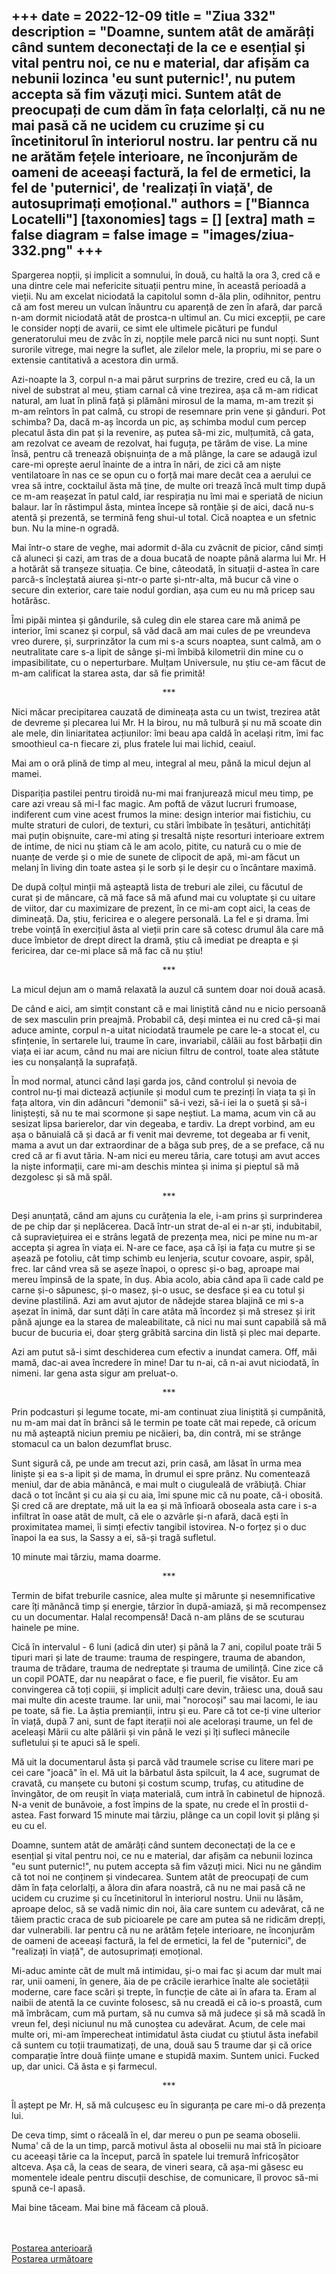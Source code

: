 
+++
date = 2022-12-09
title = "Ziua 332"
description = "Doamne, suntem atât de amărâți când suntem deconectați de la ce e esențial și vital pentru noi, ce nu e material, dar afișăm ca nebunii lozinca 'eu sunt puternic!', nu putem accepta să fim văzuți mici. Suntem atât de preocupați de cum dăm în fața celorlalți, că nu ne mai pasă că ne ucidem cu cruzime și cu încetinitorul în interiorul nostru. Iar pentru că nu ne arătăm fețele interioare, ne înconjurăm de oameni de aceeași factură, la fel de ermetici, la fel de 'puternici', de 'realizați în viață', de autosuprimați emoțional."
authors = ["Biannca Locatelli"]
[taxonomies]
tags = []
[extra]
math = false
diagram = false
image = "images/ziua-332.png"
+++
---

Spargerea nopții, și implicit a somnului, în două, cu haltă la ora 3, cred că e una dintre cele mai nefericite situații pentru mine, în această perioadă a vieții. Nu am excelat niciodată la capitolul somn d-ăla plin, odihnitor, pentru că am fost mereu un vulcan înăuntru cu aparență de zen în afară, dar parcă n-am dormit niciodată atât de prostca-n ultimul an. Cu mici excepții, pe care le consider nopți de avarii, ce simt ele ultimele picături pe fundul generatorului meu de zvâc în zi, nopțile mele parcă nici nu sunt nopți. Sunt surorile vitrege, mai negre la suflet, ale zilelor mele, la propriu, mi se pare o extensie cantitativă a acestora din urmă.

Azi-noapte la 3, corpul n-a mai părut surprins de trezire, cred eu că, la un nivel de substrat al meu, știam carnal că vine trezirea, așa că m-am ridicat natural, am luat în plină față și plămâni mirosul de la mama, m-am trezit și m-am reîntors în pat calmă, cu stropi de resemnare prin vene și gânduri. Pot schimba? Da, dacă m-aș încorda un pic, aș schimba modul cum percep plecatul ăsta din pat și la revenire, aș putea să-mi zic, mulțumită, că gata, am rezolvat ce aveam de rezolvat, hai fuguța, pe tărâm de vise. La mine însă, pentru că trenează obișnuința de a mă plânge, la care se adaugă izul care-mi oprește aerul înainte de a intra în nări, de zici că am niște ventilatoare în nas ce se opun cu o forță mai mare decât cea a aerului ce vrea să intre, cocktailul ăsta mă ține, de multe ori trează încă mult timp după ce m-am reașezat în patul cald, iar respirația nu îmi mai e speriată de niciun balaur. Iar în răstimpul ăsta, mintea începe să ronțăie și de aici, dacă nu-s atentă și prezentă, se termină feng shui-ul total. Cică noaptea e un sfetnic bun. Nu la mine-n ogradă.

Mai într-o stare de veghe, mai adormit d-ăla cu zvâcnit de picior, când simți că aluneci și cazi, am tras de a doua bucată de noapte până alarma lui Mr. H a hotărât să tranșeze situația. Ce bine, câteodată, în situații d-astea în care parcă-s încleștată aiurea și-ntr-o parte și-ntr-alta, mă bucur că vine o secure din exterior, care taie nodul gordian, așa cum eu nu mă pricep sau hotărăsc.

Îmi pipăi mintea și gândurile, să culeg din ele starea care mă animă pe interior, îmi scanez și corpul, să văd dacă am mai cules de pe vreundeva vreo durere, și, surprinzător la cum mi s-a scurs noaptea, sunt calmă, am o neutralitate care s-a lipit de sânge și-mi îmbibă kilometrii din mine cu o impasibilitate, cu o neperturbare. Mulțam Universule, nu știu ce-am făcut de m-am calificat la starea asta, dar să fie primită!

<p style="text-align: center;">***</p>

Nici măcar precipitarea cauzată de dimineața asta cu un twist, trezirea atât de devreme și plecarea lui Mr. H la birou, nu mă tulbură și nu mă scoate din ale mele, din liniaritatea acțiunilor: îmi beau apa caldă în același ritm, îmi fac smoothieul ca-n fiecare zi, plus fratele lui mai lichid, ceaiul.

Mai am o oră plină de timp al meu, integral al meu, până la micul dejun al mamei.

Dispariția pastilei pentru tiroidă nu-mi mai franjurează micul meu timp, pe care azi vreau să mi-l fac magic. Am poftă de văzut lucruri frumoase, indiferent cum vine acest frumos la mine: design interior mai fistichiu, cu multe straturi de culori, de texturi, cu stări îmbibate în țesături, antichități mai puțin obișnuite, care-mi ating și tresaltă niște resorturi interioare extrem de intime, de nici nu știam că le am acolo, pitite, cu natură cu o mie de nuanțe de verde și o mie de sunete de clipocit de apă, mi-am făcut un melanj în living din toate astea și le sorb și le deșir cu o încântare maximă.

De după colțul minții mă așteaptă lista de treburi ale zilei, cu făcutul de curat și de mâncare, că mă face să mă afund mai cu voluptate și cu uitare de viitor, dar cu maximizare de prezent, în ce mi-am copt aici, la ceas de dimineață. Da, știu, fericirea e o alegere personală. La fel e și drama. Îmi trebe voință în exercițiul ăsta al vieții prin care să cotesc drumul ăla care mă duce îmbietor de drept direct la dramă, știu că imediat pe dreapta e și fericirea, dar ce-mi place să mă fac că nu știu!

<p style="text-align: center;">***</p>

La micul dejun am o mamă relaxată la auzul că suntem doar noi două acasă.

De când e aici, am simțit constant că e mai liniștită când nu e nicio persoană de sex masculin prin preajmă. Probabil că, deși mintea ei nu cred că-și mai aduce aminte, corpul n-a uitat niciodată traumele pe care le-a stocat el, cu sfințenie, în sertarele lui, traume în care, invariabil, călăii au fost bărbații din viața ei iar acum, când nu mai are niciun filtru de control, toate alea stătute ies cu nonșalanță la suprafață.

În mod normal, atunci când lași garda jos, când controlul și nevoia de control nu-ți mai dictează acțiunile și modul cum te prezinți în viața ta și în fața altora, vin din adâncuri "demonii" să-i vezi, să-i iei la o șuetă și să-i liniștești, să nu te mai scormone și sape neștiut. La mama, acum vin că au sesizat lipsa barierelor, dar vin degeaba, e tardiv. La drept vorbind, am eu așa o bănuială că și dacă ar fi venit mai devreme, tot degeaba ar fi venit, mama a avut un dar extraordinar de a băga sub preș, de a se preface, că nu cred că ar fi avut tăria. N-am nici eu mereu tăria, care totuși am avut acces la niște informații, care mi-am deschis mintea și inima și pieptul să mă dezgolesc și să mă spăl.

<p style="text-align: center;">***</p>

Deși anunțată, când am ajuns cu curățenia la ele, i-am prins și surprinderea de pe chip dar și neplăcerea. Dacă într-un strat de-al ei n-ar ști, indubitabil, că supraviețuirea ei e strâns legată de prezența mea, nici pe mine nu m-ar accepta și agrea în viața ei. N-are ce face, așa că își ia fața cu mutre și se așează pe fotoliu, cât timp schimb eu lenjeria, scutur covoare, aspir, spăl, frec. Iar când vrea să se așeze înapoi, o opresc și-o bag, aproape mai mereu împinsă de la spate, în duș. Abia acolo, abia când apa îi cade cald pe carne și-o săpunesc, și-o masez, și-o usuc, se desface și ea cu totul și devine plastilină. Azi am avut ajutor de nădejde starea blajină ce mi s-a așezat în inimă, dar sunt dăți în care atâta mă încordez și mă stresez și irit până ajunge ea la starea de maleabilitate, că nici nu mai sunt capabilă să mă bucur de bucuria ei, doar șterg grăbită sarcina din listă și plec mai departe.

Azi am putut să-i simt deschiderea cum efectiv a inundat camera. Off, măi mamă, dac-ai avea încredere în mine! Dar tu n-ai, că n-ai avut niciodată, în nimeni. Iar gena asta sigur am preluat-o.

<p style="text-align: center;">***</p>

Prin podcasturi și legume tocate, mi-am continuat ziua liniștită și cumpănită, nu m-am mai dat în brânci să le termin pe toate cât mai repede, că oricum nu mă așteaptă niciun premiu pe nicăieri, ba, din contră, mi se strânge stomacul ca un balon dezumflat brusc.

Sunt sigură că, pe unde am trecut azi, prin casă, am lăsat în urma mea liniște și ea s-a lipit și de mama, în drumul ei spre prânz. Nu comentează meniul, dar de abia mănâncă, e mai mult o ciuguleală de vrăbiuță. Chiar dacă o tot încânt și cu aia și cu aia, îmi spune mic că nu poate, că-i obosită. Și cred că are dreptate, mă uit la ea și mă înfioară oboseala asta care i s-a infiltrat în oase atât de mult, că ele o azvârle și-n afară, dacă ești în proximitatea mamei, îi simți efectiv tangibil istovirea. N-o forțez și o duc înapoi la ea sus, la Sassy a ei, să-și tragă sufletul.

10 minute mai târziu, mama doarme.

<p style="text-align: center;">***</p>

Termin de bifat treburile casnice, alea multe și mărunte și nesemnificative care îți mănâncă timp și energie, târzior în după-amiază, și mă recompensez cu un documentar. Halal recompensă! Dacă n-am plâns de se scuturau hainele pe mine.

Cică în intervalul - 6 luni (adică din uter) și până la 7 ani, copilul poate trăi 5 tipuri mari și late de traume: trauma de respingere, trauma de abandon, trauma de trădare, trauma de nedreptate și trauma de umilință. Cine zice că un copil POATE, dar nu neapărat o face, e fie pueril, fie visător. Eu am convingerea că toți copiii, și implicit adulți care devin, trăiesc una, două sau mai multe din aceste traume. Iar unii, mai "norocoși" sau mai lacomi, le iau pe toate, să fie. La ăștia premianții, intru și eu. Pare că tot ce-ți vine ulterior în viață, după 7 ani, sunt de fapt iterații noi ale acelorași traume, un fel de aceleași Mării cu alte pălării și vin până le vezi și îți sufleci mânecile sufletului și te apuci să le speli.

Mă uit la documentarul ăsta și parcă văd traumele scrise cu litere mari pe cei care "joacă" în el. Mă uit la bărbatul ăsta spilcuit, la 4 ace, sugrumat de cravată, cu manșete cu butoni și costum scump, trufaș, cu atitudine de învingător, de om reușit în viața materială, cum intră în cabinetul de hipnoză. N-a venit de bunăvoie, a fost împins de la spate, nu crede el în prostii d-astea. Fast forward 15 minute mai târziu, plânge ca un copil lovit și plâng și eu cu el.

Doamne, suntem atât de amărâți când suntem deconectați de la ce e esențial și vital pentru noi, ce nu e material, dar afișăm ca nebunii lozinca "eu sunt puternic!", nu putem accepta să fim văzuți mici. Nici nu ne gândim că tot noi ne conținem și vindecarea. Suntem atât de preocupați de cum dăm în fața celorlalți, a ălora din afara noastră, că nu ne mai pasă că ne ucidem cu cruzime și cu încetinitorul în interiorul nostru. Unii nu lăsăm, aproape deloc, să se vadă nimic din noi, ăia care suntem cu adevărat, că ne tăiem practic craca de sub picioarele pe care am putea să ne ridicăm drepți, dar vulnerabili. Iar pentru că nu ne arătăm fețele interioare, ne înconjurăm de oameni de aceeași factură, la fel de ermetici, la fel de "puternici", de "realizați în viață", de autosuprimați emoțional.

Mi-aduc aminte cât de mult mă intimidau, și-o mai fac și acum dar mult mai rar, unii oameni, în genere, ăia de pe crăcile ierarhice înalte ale societății moderne, care face scări și trepte, în funcție de câte ai în afara ta. Eram al naibii de atentă la ce cuvinte folosesc, să nu creadă ei că io-s proastă, cum mă îmbrăcam, cum mă purtam, să nu cumva să mă judece și să mă scadă în vreun fel, deși niciunul nu mă cunoștea cu adevărat. Acum, de cele mai multe ori, mi-am împerecheat intimidatul ăsta ciudat cu știutul ăsta inefabil că suntem cu toții traumatizați, de una, două sau 5 traume dar și că orice comparație între două ființe umane e stupidă maxim. Suntem unici. Fucked up, dar unici. Că ăsta e și farmecul.

<p style="text-align: center;">***</p>

Îl aștept pe Mr. H, să mă culcușesc eu în siguranța pe care mi-o dă prezența lui.

De ceva timp, simt o răceală în el, dar mereu o pun pe seama oboselii. Numa' că de la un timp, parcă motivul ăsta al oboselii nu mai stă în picioare cu aceeași tărie ca la început, parcă în spatele lui tremură înfricoșător altceva. Așa că, la ceas de seara, de vineri seara, că așa-mi găsesc eu momentele ideale pentru discuții deschise, de comunicare, îl provoc să-mi spună ce-l apasă.

Mai bine tăceam. Mai bine mă făceam că plouă.

<br/>

<br/>

<div class="flex justify-between">
  <div>
    <a href="/blog/ziua-331/">Postarea anterioară</a>
  </div>
  <div>
    <a href="/blog/ziua-333/">Postarea următoare</a>
  </div>
</div>
